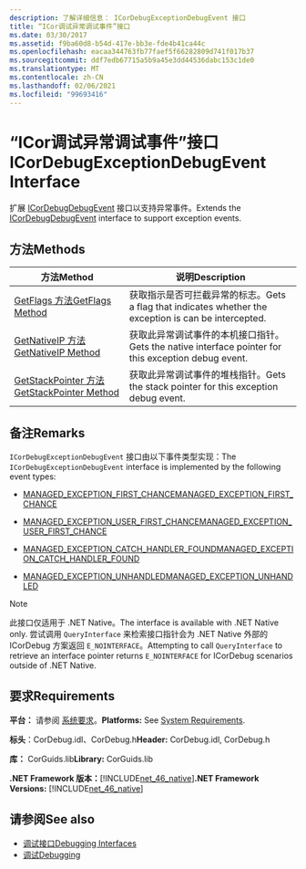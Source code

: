 ```yaml
---
description: 了解详细信息： ICorDebugExceptionDebugEvent 接口
title: “ICor调试异常调试事件”接口
ms.date: 03/30/2017
ms.assetid: f9ba60d8-b54d-417e-bb3e-fde4b41ca44c
ms.openlocfilehash: eacaa344763fb77faef5f66282809d741f017b37
ms.sourcegitcommit: ddf7edb67715a5b9a45e3dd44536dabc153c1de0
ms.translationtype: MT
ms.contentlocale: zh-CN
ms.lasthandoff: 02/06/2021
ms.locfileid: "99693416"
---
```

# <a name="icordebugexceptiondebugevent-interface"></a><span data-ttu-id="a76d3-103">“ICor调试异常调试事件”接口</span><span class="sxs-lookup"><span data-stu-id="a76d3-103">ICorDebugExceptionDebugEvent Interface</span></span>

<span data-ttu-id="a76d3-104">扩展 [ICorDebugDebugEvent](icordebugdebugevent-interface.md) 接口以支持异常事件。</span><span class="sxs-lookup"><span data-stu-id="a76d3-104">Extends the [ICorDebugDebugEvent](icordebugdebugevent-interface.md) interface to support exception events.</span></span>  
  
## <a name="methods"></a><span data-ttu-id="a76d3-105">方法</span><span class="sxs-lookup"><span data-stu-id="a76d3-105">Methods</span></span>  
  
|<span data-ttu-id="a76d3-106">方法</span><span class="sxs-lookup"><span data-stu-id="a76d3-106">Method</span></span>|<span data-ttu-id="a76d3-107">说明</span><span class="sxs-lookup"><span data-stu-id="a76d3-107">Description</span></span>|  
|------------|-----------------|  
|[<span data-ttu-id="a76d3-108">GetFlags 方法</span><span class="sxs-lookup"><span data-stu-id="a76d3-108">GetFlags Method</span></span>](icordebugexceptiondebugevent-getflags-method.md)|<span data-ttu-id="a76d3-109">获取指示是否可拦截异常的标志。</span><span class="sxs-lookup"><span data-stu-id="a76d3-109">Gets a flag that indicates whether the exception is can be intercepted.</span></span>|  
|[<span data-ttu-id="a76d3-110">GetNativeIP 方法</span><span class="sxs-lookup"><span data-stu-id="a76d3-110">GetNativeIP Method</span></span>](icordebugexceptiondebugevent-getnativeip-method.md)|<span data-ttu-id="a76d3-111">获取此异常调试事件的本机接口指针。</span><span class="sxs-lookup"><span data-stu-id="a76d3-111">Gets the native interface pointer for this exception debug event.</span></span>|  
|[<span data-ttu-id="a76d3-112">GetStackPointer 方法</span><span class="sxs-lookup"><span data-stu-id="a76d3-112">GetStackPointer Method</span></span>](icordebugexceptiondebugevent-getstackpointer-method.md)|<span data-ttu-id="a76d3-113">获取此异常调试事件的堆栈指针。</span><span class="sxs-lookup"><span data-stu-id="a76d3-113">Gets the stack pointer for this exception debug event.</span></span>|  
  
## <a name="remarks"></a><span data-ttu-id="a76d3-114">备注</span><span class="sxs-lookup"><span data-stu-id="a76d3-114">Remarks</span></span>  

 <span data-ttu-id="a76d3-115">`ICorDebugExceptionDebugEvent` 接口由以下事件类型实现：</span><span class="sxs-lookup"><span data-stu-id="a76d3-115">The `ICorDebugExceptionDebugEvent` interface is implemented by the following event types:</span></span>  
  
- [<span data-ttu-id="a76d3-116">MANAGED_EXCEPTION_FIRST_CHANCE</span><span class="sxs-lookup"><span data-stu-id="a76d3-116">MANAGED_EXCEPTION_FIRST_CHANCE</span></span>](cordebugrecordformat-enumeration.md)  
  
- [<span data-ttu-id="a76d3-117">MANAGED_EXCEPTION_USER_FIRST_CHANCE</span><span class="sxs-lookup"><span data-stu-id="a76d3-117">MANAGED_EXCEPTION_USER_FIRST_CHANCE</span></span>](cordebugrecordformat-enumeration.md)  
  
- [<span data-ttu-id="a76d3-118">MANAGED_EXCEPTION_CATCH_HANDLER_FOUND</span><span class="sxs-lookup"><span data-stu-id="a76d3-118">MANAGED_EXCEPTION_CATCH_HANDLER_FOUND</span></span>](cordebugrecordformat-enumeration.md)  
  
- [<span data-ttu-id="a76d3-119">MANAGED_EXCEPTION_UNHANDLED</span><span class="sxs-lookup"><span data-stu-id="a76d3-119">MANAGED_EXCEPTION_UNHANDLED</span></span>](cordebugrecordformat-enumeration.md)  
  
> [!NOTE]
> <span data-ttu-id="a76d3-120">此接口仅适用于 .NET Native。</span><span class="sxs-lookup"><span data-stu-id="a76d3-120">The interface is available with .NET Native only.</span></span> <span data-ttu-id="a76d3-121">尝试调用 `QueryInterface` 来检索接口指针会为 .NET Native 外部的 ICorDebug 方案返回 `E_NOINTERFACE`。</span><span class="sxs-lookup"><span data-stu-id="a76d3-121">Attempting to call `QueryInterface` to retrieve an interface pointer returns `E_NOINTERFACE` for ICorDebug scenarios outside of .NET Native.</span></span>  
  
## <a name="requirements"></a><span data-ttu-id="a76d3-122">要求</span><span class="sxs-lookup"><span data-stu-id="a76d3-122">Requirements</span></span>  

 <span data-ttu-id="a76d3-123">**平台：** 请参阅 [系统要求](../../get-started/system-requirements.md)。</span><span class="sxs-lookup"><span data-stu-id="a76d3-123">**Platforms:** See [System Requirements](../../get-started/system-requirements.md).</span></span>  
  
 <span data-ttu-id="a76d3-124">**标头**：CorDebug.idl、CorDebug.h</span><span class="sxs-lookup"><span data-stu-id="a76d3-124">**Header:** CorDebug.idl, CorDebug.h</span></span>  
  
 <span data-ttu-id="a76d3-125">**库：** CorGuids.lib</span><span class="sxs-lookup"><span data-stu-id="a76d3-125">**Library:** CorGuids.lib</span></span>  
  
 <span data-ttu-id="a76d3-126">**.NET Framework 版本：**[!INCLUDE[net_46_native](../../../../includes/net-46-native-md.md)]</span><span class="sxs-lookup"><span data-stu-id="a76d3-126">**.NET Framework Versions:** [!INCLUDE[net_46_native](../../../../includes/net-46-native-md.md)]</span></span>  
  
## <a name="see-also"></a><span data-ttu-id="a76d3-127">请参阅</span><span class="sxs-lookup"><span data-stu-id="a76d3-127">See also</span></span>

- [<span data-ttu-id="a76d3-128">调试接口</span><span class="sxs-lookup"><span data-stu-id="a76d3-128">Debugging Interfaces</span></span>](debugging-interfaces.md)
- [<span data-ttu-id="a76d3-129">调试</span><span class="sxs-lookup"><span data-stu-id="a76d3-129">Debugging</span></span>](index.md)
